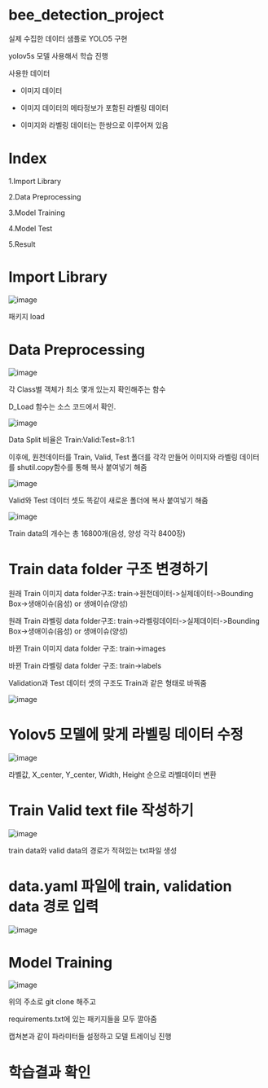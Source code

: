 # bee_detection_project

실제 수집한 데이터 샘플로 YOLO5 구현

yolov5s 모델 사용해서 학습 진행

사용한 데이터

- 이미지 데이터

- 이미지 데이터의 메타정보가 포함된 라벨링 데이터

- 이미지와 라벨링 데이터는 한쌍으로 이루어져 있음

# Index

1.Import Library

2.Data Preprocessing

3.Model Training

4.Model Test

5.Result

# Import Library

![image](https://user-images.githubusercontent.com/104436260/208832899-402b4986-e5e7-44ee-99d8-592dc2cc28ea.png)

패키지 load

# Data Preprocessing

![image](https://user-images.githubusercontent.com/104436260/208833062-4f258a3b-97c6-45f2-a0ae-9985c02b547f.png)

각 Class별 객체가 최소 몇개 있는지 확인해주는 함수 

D_Load 함수는 소스 코드에서 확인.

![image](https://user-images.githubusercontent.com/104436260/208833841-84ea1657-02b5-45d2-b096-6304a5f9bd50.png)

Data Split 비율은 Train:Valid:Test=8:1:1

이후에, 원천데이터를 Train, Valid, Test 폴더를 각각 만들어 이미지와 라벨링 데이터를 shutil.copy함수를 통해 복사 붙여넣기 해줌

![image](https://user-images.githubusercontent.com/104436260/208834542-13cfd717-1e13-46ca-b943-e043f7eb5f76.png)

Valid와 Test 데이터 셋도 똑같이 새로운 폴더에 복사 붙여넣기 해줌

![image](https://user-images.githubusercontent.com/104436260/208835889-187ff12e-4e79-4ba0-aeb3-d49c7c14a82c.png)

Train data의 개수는 총 16800개(음성, 양성 각각 8400장)

# Train data folder 구조 변경하기

원래 Train 이미지 data folder구조: train->원천데이터->실제데이터->Bounding Box->생애이슈(음성) or 생애이슈(양성)

원래 Train 라벨링 data folder구조: train->라벨링데이터->실제데이터->Bounding Box->생애이슈(음성) or 생애이슈(양성)

바뀐 Train 이미지 data folder 구조: train->images

바뀐 Train 라벨링 data folder 구조: train->labels

Validation과 Test 데이터 셋의 구조도 Train과 같은 형태로 바꿔줌

![image](https://user-images.githubusercontent.com/104436260/208844006-176a66fd-df50-4eb8-9151-e4a85e732284.png)

# Yolov5 모델에 맞게 라벨링 데이터 수정

![image](https://user-images.githubusercontent.com/104436260/208846703-2fc1362a-356a-4517-af65-bd0414e5cec5.png)


라벨값, X_center, Y_center, Width, Height 순으로 라벨데이터 변환

# Train Valid text file 작성하기

![image](https://user-images.githubusercontent.com/104436260/208852409-e537df93-6675-4dbd-8030-548e0207375d.png)

train data와 valid data의 경로가 적혀있는 txt파일 생성

# data.yaml 파일에 train, validation data 경로 입력

![image](https://user-images.githubusercontent.com/104436260/208854019-c6dcf60f-43a8-4c9f-b79a-92e2b2a964b0.png)

# Model Training

![image](https://user-images.githubusercontent.com/104436260/208855094-05e50988-7ac7-4af0-a106-3b696c323474.png)

위의 주소로 git clone 해주고

requirements.txt에 있는 패키지들을 모두 깔아줌

캡쳐본과 같이 파라미터들 설정하고 모델 트레이닝 진행

# 학습결과 확인



